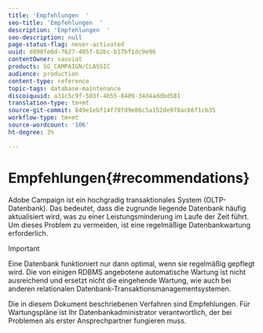 ```yaml
---
title: 'Empfehlungen  '
seo-title: 'Empfehlungen  '
description: 'Empfehlungen  '
seo-description: null
page-status-flag: never-activated
uuid: d898fe6d-7627-405f-b2bc-b17bf1dc9e96
contentOwner: sauviat
products: SG_CAMPAIGN/CLASSIC
audience: production
content-type: reference
topic-tags: database-maintenance
discoiquuid: a31c5c9f-503f-4b55-8409-34d4addbd581
translation-type: tm+mt
source-git-commit: 849e1ebf14f707d9e86c5a152de978acb6f1cb35
workflow-type: tm+mt
source-wordcount: '106'
ht-degree: 3%

---
```



# Empfehlungen{#recommendations}

Adobe Campaign ist ein hochgradig transaktionales System (OLTP-Datenbank). Das bedeutet, dass die zugrunde liegende Datenbank häufig aktualisiert wird, was zu einer Leistungsminderung im Laufe der Zeit führt. Um dieses Problem zu vermeiden, ist eine regelmäßige Datenbankwartung erforderlich.

>[!IMPORTANT]
>
>Eine Datenbank funktioniert nur dann optimal, wenn sie regelmäßig gepflegt wird. Die von einigen RDBMS angebotene automatische Wartung ist nicht ausreichend und ersetzt nicht die eingehende Wartung, wie auch bei anderen relationalen Datenbank-Transaktionsmanagementsystemen.
>  
>Die in diesem Dokument beschriebenen Verfahren sind Empfehlungen. Für Wartungspläne ist Ihr Datenbankadministrator verantwortlich, der bei Problemen als erster Ansprechpartner fungieren muss.
